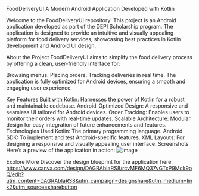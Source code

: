 
FoodDeliveryUI
A Modern Android Application Developed with Kotlin

Welcome to the FoodDeliveryUI repository! This project is an Android application developed as part of the DEPI Scholarship program. The application is designed to provide an intuitive and visually appealing platform for food delivery services, showcasing best practices in Kotlin development and Android UI design.

About the Project
FoodDeliveryUI aims to simplify the food delivery process by offering a clean, user-friendly interface for:

Browsing menus.
Placing orders.
Tracking deliveries in real time.
The application is fully optimized for Android devices, ensuring a smooth and engaging user experience.

Key Features
Built with Kotlin: Harnesses the power of Kotlin for a robust and maintainable codebase.
Android-Optimized Design: A responsive and seamless UI tailored for Android devices.
Order Tracking: Enables users to monitor their orders with real-time updates.
Scalable Architecture: Modular design for easy integration of future enhancements and features.
Technologies Used
Kotlin: The primary programming language.
Android SDK: To implement and test Android-specific features.
XML Layouts: For designing a responsive and visually appealing user interface.
Screenshots
Here’s a preview of the application in action:
![image](https://github.com/user-attachments/assets/99e8c380-8a0b-43f0-99b6-3c5332f28ca9)

Explore More
Discover the design blueprint for the application here:
https://www.canva.com/design/DAGRAbIaRS8/rcvMF6MQ37vGTxP9Mck9oQ/edit?utm_content=DAGRAbIaRS8&utm_campaign=designshare&utm_medium=link2&utm_source=sharebutton
